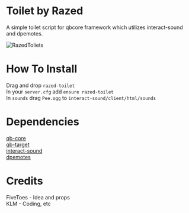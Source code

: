 # Toilet by Razed
A simple toilet script for qbcore framework which utilizes interact-sound and dpemotes.

![RazedToliets](https://user-images.githubusercontent.com/91488137/197268489-2dd3def7-b472-4d89-9321-50853eef8a47.png)

# How To Install
Drag and drop `razed-toilet`\
In your `server.cfg` add `ensure razed-toilet`\
In `sounds` drag `Pee.ogg` to `interact-sound/client/html/sounds`

# Dependencies
[qb-core](https://github.com/qbcore-framework/qb-core)\
[qb-target](https://github.com/qbcore-framework/qb-target)\
[interact-sound](https://github.com/qbcore-framework/interact-sound)\
[dpemotes](https://github.com/andristum/dpemotes)

# Credits
FiveToes - Idea and props\
KLM - Coding, etc
